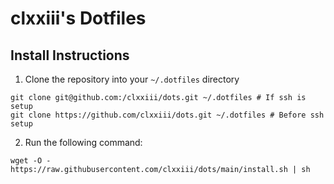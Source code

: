 # clxxiii's Dotfiles

## Install Instructions
1. Clone the repository into your `~/.dotfiles` directory
```
git clone git@github.com:/clxxiii/dots.git ~/.dotfiles # If ssh is setup
git clone https://github.com/clxxiii/dots.git ~/.dotfiles # Before ssh setup
```

2. Run the following command:
```
wget -O - https://raw.githubusercontent.com/clxxiii/dots/main/install.sh | sh
```

